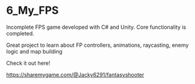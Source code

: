 # 6_My_FPS

Incomplete FPS game developed with C# and Unity.
Core functionality is completed.

Great project to learn about FP controllers, animations, raycasting, enemy logic and map building

Check it out here!

https://sharemygame.com/@Jacky6291/fantasyshooter

